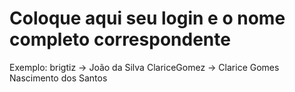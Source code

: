 # Coloque aqui seu login e o nome completo correspondente

Exemplo: brigtiz -> João da Silva
ClariceGomez -> Clarice Gomes Nascimento dos Santos 

